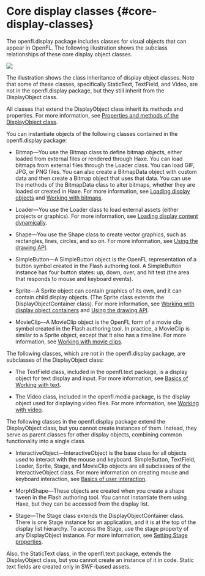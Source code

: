 # Core display classes {#core-display-classes}

The openfl.display package includes classes for visual objects that can appear in OpenFL. The following illustration shows the subclass relationships of these core display object classes.

![](../assets/dp_DisplayObject_subclasses_popup.png)

The illustration shows the class inheritance of display object classes. Note that some of these classes, specifically StaticText, TextField, and Video, are not in the openfl.display package, but they still inherit from the DisplayObject class.

All classes that extend the DisplayObject class inherit its methods and properties. For more information, see [Properties and methods of the DisplayObject class](working-with-display-objects.md#properties-and-methods-of-the-displayobject-class).

You can instantiate objects of the following classes contained in the openfl.display package:

*   Bitmap&mdash;You use the Bitmap class to define bitmap objects, either loaded from external files or rendered through Haxe. You can load bitmaps from external files through the Loader class. You can load GIF, JPG, or PNG files. You can also create a BitmapData object with custom data and then create a Bitmap object that uses that data. You can use the methods of the BitmapData class to alter bitmaps, whether they are loaded or created in Haxe. For more information, see [Loading display objects](loading-display-content-dynamically.md#loading-display-objects) and [Working with bitmaps](../working-with-bitmaps/README.md).

*   Loader&mdash;You use the Loader class to load external assets (either projects or graphics). For more information, see [Loading display content dynamically](loading-display-content-dynamically.md).

*   Shape&mdash;You use the Shape class to create vector graphics, such as rectangles, lines, circles, and so on. For more information, see [Using the drawing API](../using-the-drawing-api/README.md).

*   SimpleButton&mdash;A SimpleButton object is the OpenFL representation of a button symbol created in the Flash authoring tool. A SimpleButton instance has four button states: up, down, over, and hit test (the area that responds to mouse and keyboard events).

*   Sprite&mdash;A Sprite object can contain graphics of its own, and it can contain child display objects. (The Sprite class extends the DisplayObjectContainer class). For more information, see [Working with display object containers](working-with-display-objects\working-with-display-object-containers.md) and [Using the drawing API](../using-the-drawing-api/README.md).

*   MovieClip&mdash;A MovieClip object is the OpenFL form of a movie clip symbol created in the Flash authoring tool. In practice, a MovieClip is similar to a Sprite object, except that it also has a timeline. For more information, see [Working with movie clips](../working-with-movie-clips/README.md).

The following classes, which are not in the openfl.display package, are subclasses of the DisplayObject class:

*   The TextField class, included in the openfl.text package, is a display object for text display and input. For more information, see [Basics of Working with text](../basics-of-working-with-text/README.md).

<!-- 
*   The TextLine class, included in the openfl.text.engine package, is the display object used to display lines of text composed by the Flash Text Engine and the Text Layout Framework. For more information, see

    “Using the Flash

    Text Engine” on page 397

    and

    “Using the Text Layout Framework” on page 426

    .
-->

*   The Video class, included in the openfl.media package, is the display object used for displaying video files. For more information, see [Working with video](../working-with-video/README.md).

The following classes in the openfl.display package extend the DisplayObject class, but you cannot create instances of them. Instead, they serve as parent classes for other display objects, combining common functionality into a single class.

<!-- 
*   AVM1Movie&mdash;The AVM1Movie class is used to represent loaded projects that are authored in Haxe 1.0 and 2.0.
*   DisplayObjectContainer&mdash;The Loader, Stage, Sprite, and MovieClip classes each extend the DisplayObjectContainer class. For more information, see

    “Working with display object containers” on page 159

    .
-->

*   InteractiveObject&mdash;InteractiveObject is the base class for all objects used to interact with the mouse and keyboard. SimpleButton, TextField, Loader, Sprite, Stage, and MovieClip objects are all subclasses of the InteractiveObject class. For more information on creating mouse and keyboard interaction, see [Basics of user interaction](../basics-of-user-interaction/README.md).

*   MorphShape&mdash;These objects are created when you create a shape tween in the Flash authoring tool. You cannot instantiate them using Haxe, but they can be accessed from the display list.

*   Stage&mdash;The Stage class extends the DisplayObjectContainer class. There is one Stage instance for an application, and it is at the top of the display list hierarchy. To access the Stage, use the stage property of any DisplayObject instance. For more information, see [Setting Stage properties](working-with-display-objects\setting-stage-properties.md).

Also, the StaticText class, in the openfl.text package, extends the DisplayObject class, but you cannot create an instance of it in code. Static text fields are created only in SWF-based assets.

<!--

The following classes are not display objects or display object containers, and do not appear in the display list, but do display graphics on the stage. These classes draw into a rectangle, called a viewport, positioned relative to the stage.

*   &mdash;The StageVideo class displays video content, using hardware acceleration, when possible. This class is available starting in OpenFL 10.2\. For more information, see

    “Using the StageVideo class for hardware

    accelerated presentation” on page 512

    .
*   StageWebView&mdash;The StageWebView class displays HTML content. This class is available starting in AIR 2.5\. For more information, see

    “StageWebView objects” on page 1026

    .

The following fl.display classes provide functionality that parallels the openfl.display.Loader and LoaderInfo classes. Use these classes instead of their openfl.display counterparts if you are developing in the Flash Professional environment (CS5.5 or later). In that environment, these classes help solve issues involving TLF with RSL preloading. For more information, see

“Using the ProLoader and ProLoaderInfo classes” on page 202

.

*   fl.display.ProLoader—Analogous to openfl.display.Loader
*   fl.display.ProLoaderInfo—Analogous to openfl.display.LoaderInfo

-->